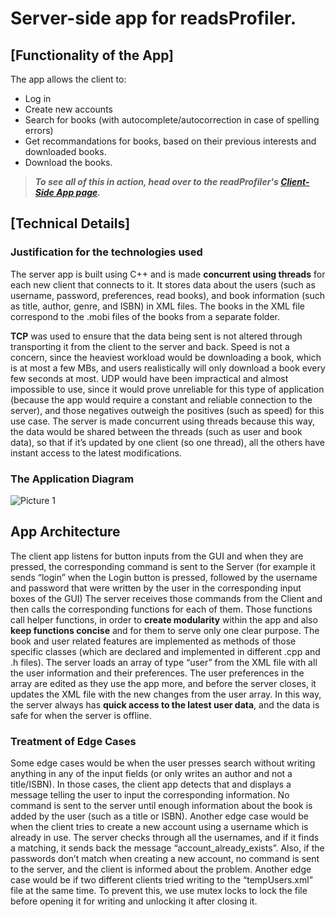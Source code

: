 # Server-side app for readsProfiler.

## [Functionality of the App]

The app allows the client to:
  - Log in
  - Create new accounts
  - Search for books (with autocomplete/autocorrection in case of spelling errors)
  - Get recommandations for books, based on their previous interests and downloaded books.
  - Download the books.

> ***To see all of this in action, head over to the readProfiler's [Client-Side App page](https://github.com/mateipruteanu/readsProfiler_Client).***



## [Technical Details]

### Justification for the technologies used

The server app is built using C++ and is made **concurrent using threads** for each new client that connects to it. It stores data about the users (such as username, password, preferences, read books), and book information (such as title, author, genre, and ISBN) in XML files. The books in the XML file correspond to the .mobi files of the books from a separate folder.

**TCP** was used to ensure that the data being sent is not altered through transporting it from the client to the server and back. Speed is not a concern, since the heaviest workload would be downloading a book, which is at most a few MBs, and users realistically will only download a book every few seconds at most. UDP would have been impractical and almost impossible to use, since it would prove unreliable for this type of application (because the app would require a constant and reliable connection to the server), and those negatives outweigh the positives (such as speed) for this use case.
The server is made concurrent using threads because this way, the data would be shared between the threads (such as user and book data), so that if it’s updated by one client (so one thread), all the others have instant access to the latest modifications.

### The Application Diagram

![Picture 1](https://user-images.githubusercontent.com/35728927/213144867-23f47a62-79d8-452c-aaea-403b2516081b.jpg)

## App Architecture
The client app listens for button inputs from the GUI and when they are pressed, the corresponding command is sent to the Server (for example it sends “login” when the Login button is pressed, followed by the username and password that were written by the user in the corresponding input boxes of the GUI)
The server receives those commands from the Client and then calls the corresponding functions for each of them. Those functions call helper functions, in order to **create modularity** within the app and also **keep functions concise** and for them to serve only one clear purpose. The book and user related features are implemented as methods of those specific classes (which are declared and implemented in different .cpp and .h files). The server loads an array of type “user” from the XML file with all the user information and their preferences. The user preferences in the array are edited as they use the app more, and before the server closes, it updates the XML file with the new changes from the user array. In this way, the server always has **quick access to the latest user data**, and the data is safe for when the server is offline.


### Treatment of Edge Cases

Some edge cases would be when the user presses search without writing anything in any of the input fields (or only writes an author and not a title/ISBN). In those cases, the client app detects that and displays a message telling the user to input the corresponding information. No command is sent to the server until enough information about the book is added by the user (such as a title or ISBN).
Another edge case would be when the client tries to create a new account using a username which is already in use. The server checks through all the usernames, and if it finds a matching, it sends back the message “account_already_exists”.
Also, if the passwords don’t match when creating a new account, no command is sent to the server, and the client is informed about the problem.
Another edge case would be if two different clients tried writing to the “tempUsers.xml” file at the same time. To prevent this, we use mutex locks to lock the file before opening it for writing and unlocking it after closing it.






